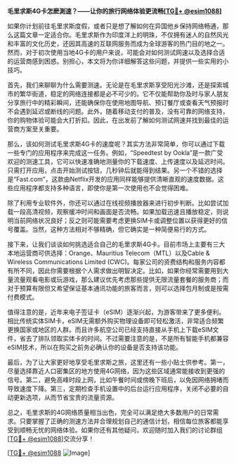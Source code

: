 **毛里求斯4G卡怎麽測速？——让你的旅行网络体验更流畅[[TG💪+ @esim1088](https://t.me/s/esim1088)]**

如果你计划前往毛里求斯度假，或者只是想了解如何在异国他乡保持网络畅通，那么这篇文章一定适合你。毛里求斯作为印度洋上的明珠，不仅拥有迷人的自然风光和丰富的文化历史，还因其高速的互联网服务而成为全球游客的热门目的地之一。然而，对于初次使用当地4G卡的用户来说，可能会对如何测试网速以及选择合适的运营商感到困惑。别担心，本文将为你详细解答这些问题，并提供一些实用的小技巧。

首先，我们来聊聊为什么需要测速。无论是在毛里求斯享受阳光沙滩，还是探索城市的繁华街道，稳定的网络连接都是必不可少的。它不仅能帮助你及时与家人朋友分享旅行中的精彩瞬间，还能确保你在使用地图导航、预订餐厅或查看天气预报时不会遇到延迟或断线的问题。此外，随着移动支付的普及，没有可靠的网络支持，你的购物体验可能会大打折扣。因此，在出发前了解如何测试网速并找到最佳的运营商方案至关重要。

那么，该如何测试毛里求斯4G卡的速度呢？其实方法非常简单，你可以通过下载一些专门的应用程序来完成这一任务。例如，“Speedtest by Ookla”是一款广受欢迎的测速工具，它可以快速准确地测量你的下载速度、上传速度以及延迟时间。只需打开应用，点击开始测试按钮，几秒钟后就能得到结果。另一个不错的选择是“Fast.com”，这款由Netflix开发的应用同样能够提供清晰直观的速度数据。这些应用程序都支持多种语言，即使你是第一次使用也不会觉得困难。

除了利用专业软件外，你还可以通过在线视频播放器来进行初步判断。比如尝试加载一段高清视频，观察缓冲时间和画面是否流畅。如果加载迅速且播放稳定，则说明当前网络状况良好；反之则可能需要考虑更换SIM卡或调整位置以获得更好的信号覆盖。当然，这种方法相对不够精确，但它确实是一种简便易行的方式。

接下来，让我们谈谈如何挑选适合自己的毛里求斯4G卡。目前市场上主要有三大本地运营商可供选择：Orange、Mauritius Telecom（MTL）以及Cable & Wireless Communications Limited (CWC)。每家公司的资费结构和服务内容都有所不同，因此你需要根据个人需求做出明智决定。比如，如果你经常需要用到大量流量观看电影或玩游戏，那么建议优先考虑那些提供无限流量套餐的服务商；而对于预算有限但又希望保证基本通讯功能的旅客而言，则可以选择包月制或是按需付费模式。

值得注意的是，近年来电子签证卡（eSIM）逐渐兴起，为游客带来了更多便利。相比传统实体SIM卡，eSIM无需额外购买物理设备即可轻松激活，非常适合频繁更换国家或地区的人群。而且许多航空公司已经支持直接从手机上下载eSIM文件，省去了排队领取实体卡的时间。不过需要注意的是，不是所有智能手机都兼容eSIM技术，所以在购买之前务必确认你的设备是否支持该功能。

最后，为了让大家更好地享受毛里求斯之旅，这里还有一些小贴士供参考。第一，尽量选择靠近人口密集区的地方使用4G网络，因为这些区域通常能接收到更强的信号。第二，避免高峰时段上网，比如午餐时间或傍晚下班后，以免因网络拥堵而导致速度下降。第三，定期检查手机设置中的后台运行应用程序，关闭不必要的自动更新选项，从而节省宝贵的流量资源。

总之，毛里求斯的4G网络质量相当出色，完全可以满足绝大多数用户的日常需求。只要掌握了正确的测速方法并合理规划自己的通信计划，相信每位旅客都能享受到顺畅无忧的网络体验。如果你还有其他疑问，欢迎随时加入我们的讨论群组[[TG💪+ @esim1088](https://t.me/s/esim1088)]交流分享！

[[TG💪+ @esim1088](https://t.me/s/esim1088) ![Image](https://i.postimg.cc/4NQfJmqS/Snipaste-2025-05-13-00-14-12.png)]